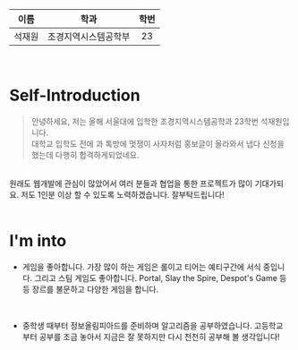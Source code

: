 | 이름 | 학과 | 학번 |
| :---: | :---: | :---: |
|석재원|조경지역시스템공학부|23|
<br>

# Self-Introduction

>안녕하세요, 저는 올해 서울대에 입학한 조경지역시스템공학과 23학번 석재원입니다. <br>
대학교 입학도 전에 과 톡방에 멋쟁이 사자처럼 홍보글이 올라와서 냅다 신청을 했는데 다행히 합격하게되었네요.
<br>
원래도 웹개발에 관심이 많았어서 여러 분들과 협업을 통한 프로젝트가 많이 기대가되요. 저도 1인분 이상 할 수 있도록 노력하겠습니다. 잘부탁드립니다!

<br>
<br>

# I'm into

*  게임을 좋아합니다. 가장 많이 하는 게임은 롤이고 티어는 예티구간에 서식 중입니다. 그리고 스팀 게임도 좋아합니다. Portal, Slay the Spire, Despot's Game 등등 장르를 불문하고 다양한 게임을 합니다.

<br>

* 중학생 때부터 정보올림피아드를 준비하며 알고리즘을 공부하였습니다. 고등학교 부터 공부를 조금 놓아서 지금은 잘 못하지만 다시 천천히 공부해 볼 생각입니다! 